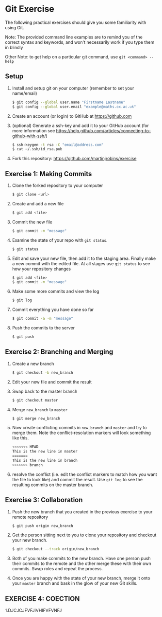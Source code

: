 # Git Exercise

The following practical exercises should give you some familiarity with using 
Git. 

Note: The provided command line examples are to remind you of the correct syntax 
and keywords, and won't necessarily work if you type them in blindly

Other Note: to get help on a particular git command, use `git <command> --help`

## Setup
1. Install and setup git on your computer (remember to set your name/email)

    ~~~bash
    $ git config --global user.name "Firstname Lastname"
    $ git config --global user.email "example@maths.ox.ac.uk"
    ~~~

2. Create an account (or login) to GitHub at <https://github.com> 
3. (optional) Generate a ssh-key and add it to your GitHub account (for more 
   information see 
   <https://help.github.com/articles/connecting-to-github-with-ssh/>)

    ~~~bash
    $ ssh-keygen -t rsa -C "email@address.com"
    $ cat ~/.ssh/id_rsa.pub
    ~~~

4. Fork this repository: <https://github.com/martinjrobins/exercise>

## Exercise 1: Making Commits

1. Clone the forked repository to your computer

    ~~~bash
    $ git clone <url>
    ~~~

2. Create and add a new file

    ~~~bash
    $ git add <file>
    ~~~

3. Commit the new file

    ~~~bash
    $ git commit -m "message"
    ~~~

4. Examine the state of your repo with `git status`. 

    ~~~bash
    $ git status
    ~~~

5. Edit and save your new file, then add it to the staging area. Finally make a 
   new commit with the edited file. At all stages use `git status` to see how 
   your repository changes

    ~~~bash
    $ git add <file>
    $ git commit -m "message"
    ~~~

6. Make some more commits and view the log

    ~~~bash
    $ git log 
    ~~~

7. Commit everything you have done so far

    ~~~bash
    $ git commit -a -m "message"
    ~~~

8. Push the commits to the server

    ~~~bash
    $ git push
    ~~~

## Exercise 2: Branching and Merging

1. Create a new branch 

    ~~~bash
    $ git checkout -b new_branch
    ~~~

2. Edit your new file and commit the result
3. Swap back to the master branch

    ~~~bash
    $ git checkout master
    ~~~

4. Merge `new_branch` to `master`

    ~~~bash
    $ git merge new_branch
    ~~~

5. Now create conflicting commits in `new_branch` and `master` and try to merge 
   them. Note the conflict-resolution markers will look something like this.

    ~~~~~~bash
    <<<<<<< HEAD
    This is the new line in master
    =======
    This is the new line in branch
    >>>>>>> branch
    ~~~~~~

6. resolve the conflict (i.e. edit the conflict markers to match how you want 
   the file to look like) and commit the result. Use `git log` to see the 
   resulting commits on the master branch.

<!--
7. Create some more commits to both `new_branch` and `master` and rebase 
   `new_branch` onto `master`. Remember that unlike the merge you did 
   previously, your HEAD should be on the branch you are rebasing (i.e 
   `new_branch`).

    ~~~bash
    $ git rebase master
    ~~~

8. Look at the state of your new branch using `git log`, you should see the new 
   commits from `master`. If you like you can now merge `new_branch` to `master` 
   (this should be a fast-forward merge)
   -->

## Exercise 3: Collaboration

1. Push the new branch that you created in the previous exercise to your remote 
   repository

    ~~~bash
    $ git push origin new_branch
    ~~~

2. Get the person sitting next to you to clone your repository and checkout your 
   new branch. 

    ~~~bash
    $ git checkout --track origin/new_branch
    ~~~

3. Both of you make commits to the new branch. Have one person push their 
   commits to the remote and the other merge these with their own commits. Swap 
   roles and repeat the process. 

4. Once you are happy with the state of your new branch, merge it onto your 
   `master` branch and bask in the glow of your new Git skills.

## EXERCISE 4: COECTION
1.DJCJCJFVFJIVHIFVFVNFJ